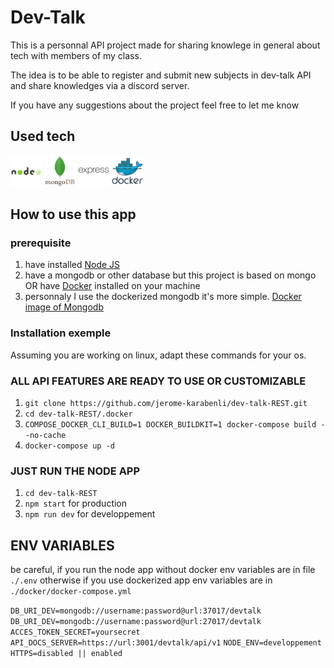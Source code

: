 # Dev-Talk


This is a personnal API project made for sharing knowlege in general about tech with members of my class. 

The idea is to be able to register and submit new subjects in dev-talk API and share knowledges via a discord server.

 If you have any suggestions about the project feel free to let me know


## Used tech 


<p float="left">
<img src="https://raw.githubusercontent.com/devicons/devicon/7a4ca8aa871d6dca81691e018d31eed89cb70a76/icons/nodejs/nodejs-original-wordmark.svg" alt="drawing" width=50/>
<img src="https://raw.githubusercontent.com/devicons/devicon/7a4ca8aa871d6dca81691e018d31eed89cb70a76/icons/mongodb/mongodb-original-wordmark.svg" alt="drawing" width=50/>
<img src="https://raw.githubusercontent.com/devicons/devicon/7a4ca8aa871d6dca81691e018d31eed89cb70a76/icons/express/express-original-wordmark.svg" alt="drawing" width=50/>
<!-- <img src="https://raw.githubusercontent.com/devicons/devicon/9f4f5cdb393299a81125eb5127929ea7bfe42889/icons/redis/redis-original-wordmark.svg" alt="drawing" width=50/>-->
<img src="https://raw.githubusercontent.com/devicons/devicon/9f4f5cdb393299a81125eb5127929ea7bfe42889/icons/docker/docker-original-wordmark.svg" alt="drawing" width=50/>
</p>

 

## How to use this app

### prerequisite

1. have installed [Node JS](https://nodejs.org/en/)
2. have a mongodb or other database but this project is based on mongo OR have [Docker](https://docs.docker.com/get-docker/) installed on your machine
3. personnaly I use the dockerized mongodb it's more simple. [Docker image of Mongodb](https://hub.docker.com/_/mongo)


### Installation exemple
Assuming you are working on linux, adapt these commands for your os. 

### ALL API FEATURES ARE READY TO USE OR CUSTOMIZABLE
1. `git clone https://github.com/jerome-karabenli/dev-talk-REST.git`
2. `cd dev-talk-REST/.docker`
3. `COMPOSE_DOCKER_CLI_BUILD=1 DOCKER_BUILDKIT=1 docker-compose build --no-cache`
4. `docker-compose up -d`


### JUST RUN THE NODE APP
1. `cd dev-talk-REST`
2. `npm start` for production
3. `npm run dev` for developpement


## ENV VARIABLES

be careful, if you run the node app without docker env variables are in file `./.env` otherwise if you use dockerized app env variables are in `./docker/docker-compose.yml`

`DB_URI_DEV=mongodb://username:password@url:37017/devtalk`
`DB_URI_DEV=mongodb://username:password@url:27017/devtalk`
`ACCES_TOKEN_SECRET=yoursecret`
`API_DOCS_SERVER=https://url:3001/devtalk/api/v1`
`NODE_ENV=developpement`
`HTTPS=disabled || enabled`
